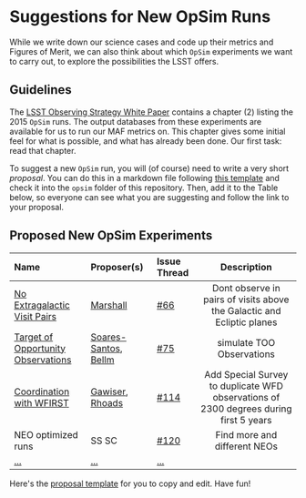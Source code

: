 # Suggestions for New OpSim Runs

While we write down our science cases and code up their metrics and
Figures of Merit, we can also think about which `OpSim` experiments
we want to carry out, to explore the possibilities the LSST offers.

## Guidelines

The [LSST Observing Strategy White Paper](https://github.com/LSSTScienceCollaborations/ObservingStrategy/raw/master/whitepaper/LSST_Observing_Strategy_White_Paper.pdf) contains a chapter (2) listing the 2015 `OpSim` runs. The output databases from these
experiments are available for us to run our MAF metrics on. This chapter gives some initial feel for what is possible, and what has already been done. Our first task: read that chapter.

To suggest a new `OpSim` run, you will (of course) need to write a very short *proposal*. You can do this in a markdown file following [this template](https://github.com/LSSTScienceCollaborations/ObservingStrategy/blob/master/opsim/Proposal_Template.md) and check it into the `opsim` folder of this repository. Then, add it to the Table below, so everyone can see what you are suggesting and follow the link to your proposal.

## Proposed New OpSim Experiments

 **Name**              | **Proposer(s)**       | **Issue Thread**| **Description**
:----------------------|:----------------------|:----------------|:----------------:
 [No Extragalactic Visit Pairs](https://github.com/LSSTScienceCollaborations/ObservingStrategy/blob/master/opsim/Proposal_NoExtragalacticVisitPairs.md) | [Marshall](https://github.com/drphilmarshall) | [#66](https://github.com/LSSTScienceCollaborations/ObservingStrategy/issues/66) | Dont observe in pairs of visits above the Galactic and Ecliptic planes
 [Target of Opportunity Observations](https://github.com/LSSTScienceCollaborations/ObservingStrategy/blob/master/opsim/Proposal_TOOObservations.md) | [Soares-Santos](https://github.com/soares-santos), [Bellm](https://github.com/soares-santos) | [#75](https://github.com/LSSTScienceCollaborations/ObservingStrategy/issues/75) | simulate TOO Observations
 [Coordination with WFIRST](https://github.com/LSSTScienceCollaborations/ObservingStrategy/blob/master/opsim/Proposal_WFIRST.md) | [Gawiser](https://github.com/egawiser), [Rhoads](https://github.com/jasondrhoads) | [#114](https://github.com/LSSTScienceCollaborations/ObservingStrategy/issues/114) | Add Special Survey to duplicate WFD observations of 2300 degrees during first 5 years 
NEO optimized runs | SS SC | [#120](https://github.com/LSSTScienceCollaborations/ObservingStrategy/issues/120) | Find more and different NEOs
 [...](https://github.com/LSSTScienceCollaborations/ObservingStrategy/blob/master/opsim/) | [...](https://github.com/) | [...](https://github.com/LSSTScienceCollaborations/ObservingStrategy/issues/)

Here's the [proposal template](https://github.com/LSSTScienceCollaborations/ObservingStrategy/blob/master/opsim/Proposal_Template.md)
for you to copy and edit. Have fun!
